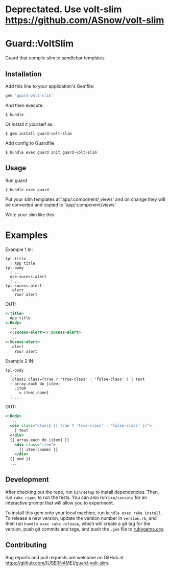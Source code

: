 # Deprectated. Use volt-slim https://github.com/ASnow/volt-slim

# Guard::VoltSlim

Guard that compile slim to sandlebar templates

## Installation

Add this line to your application's Gemfile:

```ruby
gem 'guard-volt-slim'
```

And then execute:

    $ bundle

Or install it yourself as:

    $ gem install guard-volt-slim

Add config to Guardfile

    $ bundle exec guard init guard-volt-slim
    
## Usage

Run guard

    $ bundle exec guard

Put your slim templates at 'app/:component/_views' and on change they will be converted and copied to 'app/:component/views'


Write your slim like this

# Examples

Example 1
In:
```slim
tpl-title
  | App title
tpl-body
  | ...
  use-sucess-alert
  | ...
tpl-sucess-alert
  .alert
    Your alert
```
OUT:
```xml
<:Title>
  App title
<:Body>
  ...
  <:sucess-alert></:sucess-alert>
  ...
<:Sucess-alert>
  .alert
    Your alert
```

Example 2
IN:
```slim
tpl-body
  | ...
  .class1 class=(true ? 'true-class' : 'false-class' ) | text
  - array.each do |item|
    .item
      = item[:name]
  | ...
```
OUT:
```xml
<:Body>
  ...
  <div class="class1 {{ true ? 'true-class' : 'false-class' }}">
    | text
  </div>
  {{ array.each do |item| }}
    <div class="item">
      {{ item[:name] }}
    </div>
  {{ end }}
  ...
```

## Development

After checking out the repo, run `bin/setup` to install dependencies. Then, run `rake rspec` to run the tests. You can also run `bin/console` for an interactive prompt that will allow you to experiment.

To install this gem onto your local machine, run `bundle exec rake install`. To release a new version, update the version number in `version.rb`, and then run `bundle exec rake release`, which will create a git tag for the version, push git commits and tags, and push the `.gem` file to [rubygems.org](https://rubygems.org).

## Contributing

Bug reports and pull requests are welcome on GitHub at https://github.com/[USERNAME]/guard-volt-slim.

